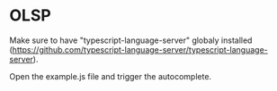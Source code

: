 # OLSP

Make sure to have "typescript-language-server" globaly installed (https://github.com/typescript-language-server/typescript-language-server).

Open the example.js file and trigger the autocomplete.